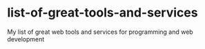 # list-of-great-tools-and-services
My list of great web tools and services for programming and web development
